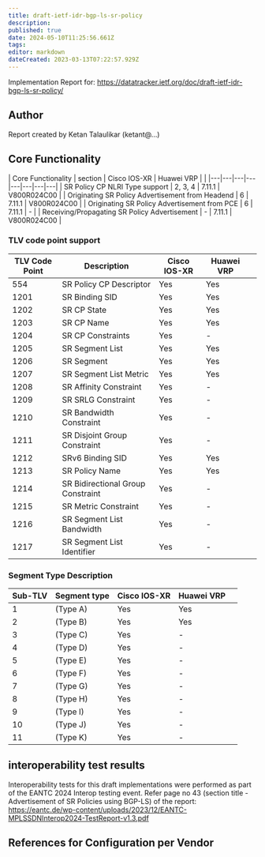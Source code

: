```yaml
---
title: draft-ietf-idr-bgp-ls-sr-policy
description: 
published: true
date: 2024-05-10T11:25:56.661Z
tags: 
editor: markdown
dateCreated: 2023-03-13T07:22:57.929Z
---
```


Implementation Report for: https://datatracker.ietf.org/doc/draft-ietf-idr-bgp-ls-sr-policy/

## Author
Report created by Ketan Talaulikar (ketant@…)

## Core Functionality 

| Core Functionality | section |	Cisco IOS-XR |  Huawei VRP | |
|---|---|---|---|---|---|---|---|
| SR Policy CP NLRI Type support | 2, 3, 4 | 7.11.1 |	V800R024C00 |
| Originating SR Policy Advertisement from Headend | 6 | 7.11.1 | V800R024C00 | 
| Originating SR Policy Advertisement from PCE |	6	| 7.11.1 |	- | 
| Receiving/Propagating SR Policy Advertisement |	-	 | 7.11.1 | V800R024C00  |

### TLV code point support 

| TLV Code Point |	Description	 | Cisco IOS-XR | Huawei VRP | |
|----------------|---------------|--------------|----|---|
|   554 |   SR Policy CP Descriptor              | Yes | Yes |
|  1201 |   SR Binding SID                       | Yes | Yes |
|  1202 |   SR CP State                          | Yes | Yes |
|  1203 |   SR CP Name                           | Yes | Yes |
|  1204 |   SR CP Constraints                    | Yes |  -  |
|  1205 |   SR Segment List                      | Yes | Yes |
|  1206 |   SR Segment                           | Yes | Yes |
|  1207 |   SR Segment List Metric               | Yes | Yes |
|  1208 |   SR Affinity Constraint               | Yes |  -  |
|  1209 |   SR SRLG Constraint                   | Yes |  -  |
|  1210 |   SR Bandwidth Constraint              | Yes |  -  |
|  1211 |   SR Disjoint Group Constraint         | Yes |  -  |
|  1212 |   SRv6 Binding SID                     | Yes | Yes |
|  1213 |   SR Policy Name                       | Yes | Yes |
|  1214 |   SR Bidirectional Group Constraint    | Yes |  -  |
|  1215 |   SR Metric Constraint                 | Yes |  -  |
|  1216 |   SR Segment List Bandwidth            | Yes |  -  |
|  1217 |   SR Segment List Identifier           | Yes |  -  |


### Segment Type Description 

| Sub-TLV |	Segment type | Cisco IOS-XR |	Huawei VRP | |
|---------|--------------|--------------|-----|--|
|    1    | (Type A)     |  Yes         | Yes |
|    2    | (Type B)     |  Yes         | Yes |
|    3    | (Type C)     |  Yes         |  -  |
|    4    | (Type D)     |  Yes         |  -  |
|    5    | (Type E)     |  Yes         |  -  |
|    6    | (Type F)     |  Yes         |  -  |
|    7    | (Type G)     |  Yes         |  -  |
|    8    | (Type H)     |  Yes         |  -  |
|    9    | (Type I)     |  Yes         |  -  |
|   10    | (Type J)     |  Yes         |  -  |
|   11    | (Type K)     |  Yes         |  -  |


## interoperability test results 

Interoperability tests for this draft implementations were performed as part of the EANTC 2024 Interop testing event. Refer page no 43 (section title - Advertisement of SR Policies using BGP-LS) of the report: https://eantc.de/wp-content/uploads/2023/12/EANTC-MPLSSDNInterop2024-TestReport-v1.3.pdf
 
## References for Configuration per Vendor

